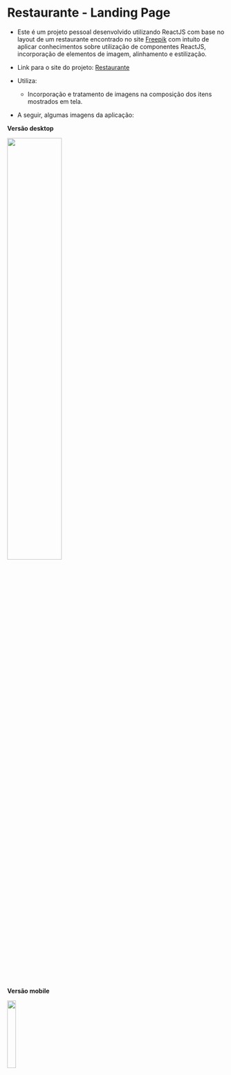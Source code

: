 # Restaurante - Landing Page

- Este é um projeto pessoal desenvolvido utilizando ReactJS com base no layout de um restaurante encontrado no site [Freepik](https://www.freepik.com/free-psd/restaurant-landing-page-template_7436705.htm)  com intuito de aplicar conhecimentos sobre utilização de componentes ReactJS, incorporação de elementos de imagem, alinhamento e estilização.

- Link para o site do projeto: [Restaurante](https://itsimoes.github.io/restaurante-01/)

- Utiliza:
  - Incorporação e tratamento de imagens na composição dos itens mostrados em tela.  
   
- A seguir, algumas imagens da aplicação: 

<b>Versão desktop</b>

<img src="https://user-images.githubusercontent.com/7232098/289972464-12d25f9b-3db0-44a6-8fb9-40688a7c4843.png" width="50%" />

<b>Versão mobile</b>

<img src="https://user-images.githubusercontent.com/7232098/289880501-5bf02898-8265-480f-9391-878b3ed97b3d.png" width="20%" />
